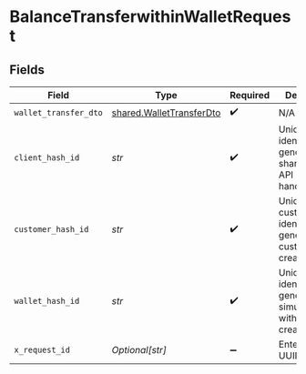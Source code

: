 # BalanceTransferwithinWalletRequest


## Fields

| Field                                                                     | Type                                                                      | Required                                                                  | Description                                                               | Example                                                                   |
| ------------------------------------------------------------------------- | ------------------------------------------------------------------------- | ------------------------------------------------------------------------- | ------------------------------------------------------------------------- | ------------------------------------------------------------------------- |
| `wallet_transfer_dto`                                                     | [shared.WalletTransferDto](../../models/shared/wallettransferdto.md)      | :heavy_check_mark:                                                        | N/A                                                                       |                                                                           |
| `client_hash_id`                                                          | *str*                                                                     | :heavy_check_mark:                                                        | Unique client identifier generated and shared before API handshake.       |                                                                           |
| `customer_hash_id`                                                        | *str*                                                                     | :heavy_check_mark:                                                        | Unique customer identifier generated on customer creation.                |                                                                           |
| `wallet_hash_id`                                                          | *str*                                                                     | :heavy_check_mark:                                                        | Unique wallet identifier generated simultaneously with customer creation. |                                                                           |
| `x_request_id`                                                            | *Optional[str]*                                                           | :heavy_minus_sign:                                                        | Enter a unique UUID value                                                 | {{$guid}}                                                                 |